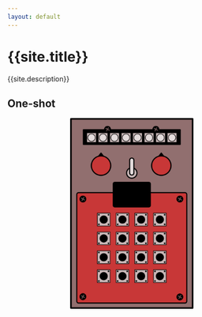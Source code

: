 ```yaml
---
layout: default
---
```

# {{site.title}}
{{site.description}}

## One-shot
<p align="center"><img src="assets/img/polycule-one-shot-front.png" width="250"></p>
